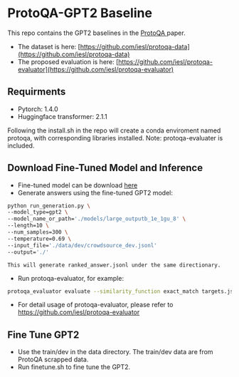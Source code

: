 # ProtoQA-GPT2 Baseline

This repo contains the GPT2 baselines in the [ ProtoQA ](https://www.aclweb.org/anthology/2020.emnlp-main.85.pdf) paper. 
- The dataset is here: [https://github.com/iesl/protoqa-data](https://github.com/iesl/protoqa-data)
- The proposed evaluation is here: [https://github.com/iesl/protoqa-evaluator](https://github.com/iesl/protoqa-evaluator)

## Requirments
- Pytorch: 1.4.0
- Huggingface transformer: 2.1.1

Following the install.sh in the repo will create a conda enviroment named protoqa, with corresponding libraries installed. Note: protoqa-evaluater is included. 

## Download Fine-Tuned Model and Inference
- Fine-tuned model can be download [here](https://drive.google.com/file/d/1HmwcYbuUe0EQN0a2mOnv68pv3w-6Kivn/view?usp=sharing)
- Generate answers using the fine-tuned GPT2 model:
```bash
python run_generation.py \
--model_type=gpt2 \
--model_name_or_path='./models/large_outputb_1e_1gu_8' \
--length=10 \
--num_samples=300 \
--temperature=0.69 \
--input_file='./data/dev/crowdsource_dev.jsonl'
--output='./'
```
    This will generate ranked_answer.jsonl under the same directionary. 
- Run protoqa-evaluator, for example:
```bash
protoqa_evaluator evaluate --similarity_function exact_match targets.jsonl ranked_answer.jsonl
```
- For detail usage of protoqa-evaluator, please refer to https://github.com/iesl/protoqa-evaluator

## Fine Tune GPT2
- Use the train/dev in the data directory. The train/dev data are from ProtoQA scrapped data. 
- Run finetune.sh to fine tune the GPT2. 
